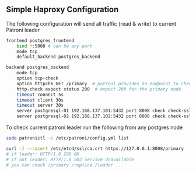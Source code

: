 ## Simple Haproxy Configuration

The following configuration will send all traffic (read & write) to current Patroni leader

```bash
frontend postgres_frontend
    bind *:5000 # can be any port
    mode tcp
    default_backend postgres_backend

backend postgres_backend
    mode tcp
    option tcp-check
    option httpchk GET /primary  # patroni provides an endpoint to check node roles
    http-check expect status 200  # expect 200 for the primary node
    timeout connect 5s
    timeout client 30s
    timeout server 30s
    server postgresql-01 192.168.137.101:5432 port 8008 check check-ssl verify none
    server postgresql-02 192.168.137.102:5432 port 8008 check check-ssl verify none
```

To check current patroni leader run the following from any postgres node

```bash
sudo patronictl -c /etc/patroni/config.yml list
```

```bash
curl -I --cacert /etc/etcd/ssl/ca.crt https://127.0.0.1:8008/primary
# if leader: HTTP/1.0 200 OK
# if not leader: HTTP/1.0 503 Service Unavailable
# you can check /primary /replica /leader ...
```
